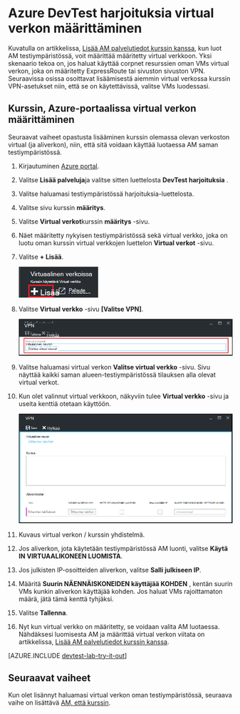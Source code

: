 <properties
    pageTitle="Määrittää virtual verkon Azure DevTest harjoituksia | Microsoft Azure"
    description="Lue, miten voit määrittää olemassa olevan verkoston virtual ja aliverkon ja käytä niitä AM Azure DevTest harjoituksia kanssa"
    services="devtest-lab,virtual-machines"
    documentationCenter="na"
    authors="tomarcher"
    manager="douge"
    editor=""/>

<tags
    ms.service="devtest-lab"
    ms.workload="na"
    ms.tgt_pltfrm="na"
    ms.devlang="na"
    ms.topic="article"
    ms.date="09/06/2016"
    ms.author="tarcher"/>

# <a name="configure-a-virtual-network-in-azure-devtest-labs"></a>Azure DevTest harjoituksia virtual verkon määrittäminen

Kuvatulla on artikkelissa, [Lisää AM palvelutiedot kurssin kanssa](devtest-lab-add-vm-with-artifacts.md), kun luot AM testiympäristössä, voit määrittää määritetty virtual verkkoon. Yksi skenaario tekoa on, jos haluat käyttää corpnet resurssien oman VMs virtual verkon, joka on määritetty ExpressRoute tai sivuston sivuston VPN. Seuraavissa osissa osoittavat lisäämisestä aiemmin virtual verkossa kurssin VPN-asetukset niin, että se on käytettävissä, valitse VMs luodessasi.

## <a name="configure-a-virtual-network-for-a-lab-using-the-azure-portal"></a>Kurssin, Azure-portaalissa virtual verkon määrittäminen
Seuraavat vaiheet opastusta lisääminen kurssin olemassa olevan verkoston virtual (ja aliverkon), niin, että sitä voidaan käyttää luotaessa AM saman testiympäristössä. 

1. Kirjautuminen [Azure portal](http://go.microsoft.com/fwlink/p/?LinkID=525040).

1. Valitse **Lisää palveluja**ja valitse sitten luettelosta **DevTest harjoituksia** .

1. Valitse haluamasi testiympäristössä harjoituksia-luettelosta. 

1. Valitse sivu kurssin **määritys**.

1. Valitse **Virtual verkot**kurssin **määritys** -sivu.

1. Näet määritetty nykyisen testiympäristössä sekä virtual verkko, joka on luotu oman kurssin virtual verkkojen luettelon **Virtual verkot** -sivu. 

1. Valitse **+ Lisää**.

    ![Lisää olemassa olevan virtual verkoston oman testiympäristössä](./media/devtest-lab-configure-vnet/lab-settings-vnet-add.png)
    
1. Valitse **Virtual verkko** -sivu **[Valitse VPN]**.

    ![Valitse aiemmin luodussa virtual verkossa](./media/devtest-lab-configure-vnet/lab-settings-vnets-vnet1.png)
    
1. Valitse haluamasi virtual verkon **Valitse virtual verkko** -sivu. Sivu näyttää kaikki saman alueen-testiympäristössä tilauksen alla olevat virtual verkot.  

1. Kun olet valinnut virtual verkkoon, näkyviin tulee **Virtual verkko** -sivu ja useita kenttiä otetaan käyttöön.  

    ![Valitse aiemmin luodussa virtual verkossa](./media/devtest-lab-configure-vnet/lab-settings-vnets-vnet2.png)

1. Kuvaus virtual verkon / kurssin yhdistelmä.

1. Jos aliverkon, jota käytetään testiympäristössä AM luonti, valitse **Käytä IN VIRTUAALIKONEEN LUOMISTA**.

1. Jos julkisten IP-osoitteiden aliverkon, valitse **Salli julkiseen IP**.

1. Määritä **Suurin NÄENNÄISKONEIDEN käyttäjää KOHDEN** , kentän suurin VMs kunkin aliverkon käyttäjää kohden. Jos haluat VMs rajoittamaton määrä, jätä tämä kenttä tyhjäksi.

1. Valitse **Tallenna**.

1. Nyt kun virtual verkko on määritetty, se voidaan valita AM luotaessa. Nähdäksesi luomisesta AM ja määrittää virtual verkon viitata on artikkelissa, [Lisää AM palvelutiedot kurssin kanssa](devtest-lab-add-vm-with-artifacts.md). 

[AZURE.INCLUDE [devtest-lab-try-it-out](../../includes/devtest-lab-try-it-out.md)]

## <a name="next-steps"></a>Seuraavat vaiheet

Kun olet lisännyt haluamasi virtual verkon oman testiympäristössä, seuraava vaihe on lisättävä [AM, että kurssin](devtest-lab-add-vm-with-artifacts.md).